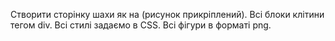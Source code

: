 Створити сторінку шахи як на (рисунок прикріплений).
Всі блоки клітини тегом div.
Всі стилі задаємо в CSS.
Всі фігури в форматі png.

